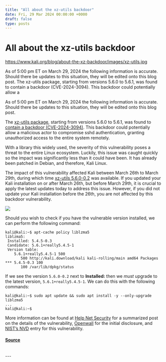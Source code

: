 ```yaml
---
title: "All about the xz-utils backdoor"
date: Fri, 29 Mar 2024 00:00:00 +0000
draft: false
type: posts
---
```

# All about the xz-utils backdoor

https://www.kali.org/blog/about-the-xz-backdoor/images/xz-utils.jpg



 As of 5:00 pm ET on March 29, 2024 the following information is accurate. Should there be updates to this situation, they will be edited onto this blog post. The xz-utils package, starting from versions 5.6.0 to 5.6.1, was found to contain a backdoor (CVE-2024-3094). This backdoor could potentially allow a

As of 5:00 pm ET on March 29, 2024 the following information is accurate. Should there be updates to this situation, they will be edited onto this blog post.

The [xz-utils package](https://pkg.kali.org/pkg/xz-utils), starting from versions 5.6.0 to 5.6.1, was found to [contain a backdoor (CVE-2024-3094)](https://nvd.nist.gov/vuln/detail/CVE-2024-3094). This backdoor could potentially allow a malicious actor to compromise sshd authentication, granting unauthorized access to the entire system remotely.

With a library this widely used, the severity of this vulnerability poses a threat to the entire Linux ecosystem. Luckily, this issue was caught quickly so the impact was significantly less than it could have been. It has already been patched in Debian, and therefore, Kali Linux.

The impact of this vulnerability affected Kali between March 26th to March 29th, during which time [xz-utils 5.6.0-0.2](https://pkg.kali.org/news/578094/xz-utils-560-02-imported-into-kali-rolling/) was available. If you updated your Kali installation on or after March 26th, but before March 29th, it is crucial to apply the latest updates today to address this issue. However, if you did not update your Kali installation before the 26th, you are not affected by this backdoor vulnerability.

[![](https://www.kali.org/blog/about-the-xz-backdoor/images/pkg-kali-xz-utils.png)](https://www.kali.org/blog/about-the-xz-backdoor/images/pkg-kali-xz-utils.png)

Should you wish to check if you have the vulnerable version installed, we can perform the following command:

```
kali@kali:~$ apt-cache policy liblzma5
liblzma5:
 Installed: 5.4.5-0.3
 Candidate: 5.6.1+really5.4.5-1
 Version table:
    5.6.1+really5.4.5-1 500
       500 http://kali.download/kali kali-rolling/main amd64 Packages
*** 5.4.5-0.3 100
       100 /var/lib/dpkg/status
```

If we see the version `5.6.0-0.2` next to **Installed:** then we _must_ upgrade to the latest version, `5.6.1+really5.4.5-1`. We can do this with the following commands:

```
kali@kali:~$ sudo apt update && sudo apt install -y --only-upgrade liblzma5
...
kali@kali:~$
```

More information can be found at [Help Net Security](https://www.helpnetsecurity.com/2024/03/29/cve-2024-3094-linux-backdoor/) for a summarized post on the details of the vulnerability, [Openwall](https://www.openwall.com/lists/oss-security/2024/03/29/4) for the initial disclosure, and [NIST’s NVD](https://nvd.nist.gov/vuln/detail/CVE-2024-3094) entry for this vulnerability.

#### [Source](https://www.kali.org/blog/about-the-xz-backdoor/)

<br/>
---
